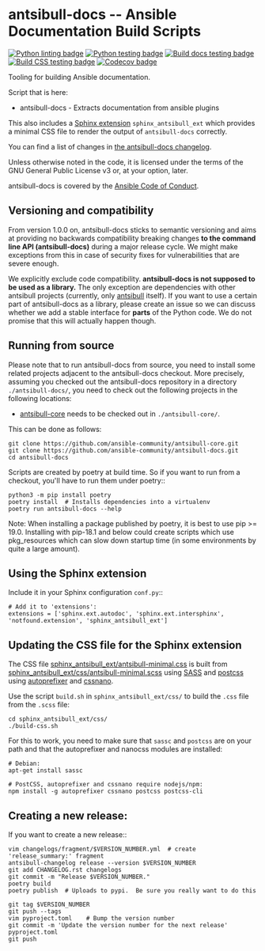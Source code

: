 # antsibull-docs -- Ansible Documentation Build Scripts
[![Python linting badge](https://github.com/ansible-community/antsibull-docs/workflows/Python%20linting/badge.svg?event=push&branch=main)](https://github.com/ansible-community/antsibull-docs/actions?query=workflow%3A%22Python+linting%22+branch%3Amain)
[![Python testing badge](https://github.com/ansible-community/antsibull-docs/workflows/Python%20testing/badge.svg?event=push&branch=main)](https://github.com/ansible-community/antsibull-docs/actions?query=workflow%3A%22Python+testing%22+branch%3Amain)
[![Build docs testing badge](https://github.com/ansible-community/antsibull-docs/workflows/antsibull-docs%20tests/badge.svg?event=push&branch=main)](https://github.com/ansible-community/antsibull-docs/actions?query=workflow%3A%22antsibull-docs+tests%22+branch%3Amain)
[![Build CSS testing badge](https://github.com/ansible-community/antsibull-docs/workflows/Build%20CSS/badge.svg?event=push&branch=main)](https://github.com/ansible-community/antsibull-docs/actions?query=workflow%3A%22Build+CSS%22+branch%3Amain)
[![Codecov badge](https://img.shields.io/codecov/c/github/ansible-community/antsibull-docs)](https://codecov.io/gh/ansible-community/antsibull-docs)

Tooling for building Ansible documentation.

Script that is here:

* antsibull-docs - Extracts documentation from ansible plugins

This also includes a [Sphinx extension](https://www.sphinx-doc.org/en/master/) `sphinx_antsibull_ext` which provides a minimal CSS file to render the output of `antsibull-docs` correctly.

You can find a list of changes in [the antsibull-docs changelog](./CHANGELOG.rst).

Unless otherwise noted in the code, it is licensed under the terms of the GNU
General Public License v3 or, at your option, later.

antsibull-docs is covered by the [Ansible Code of Conduct](https://docs.ansible.com/ansible/latest/community/code_of_conduct.html).

## Versioning and compatibility

From version 1.0.0 on, antsibull-docs sticks to semantic versioning and aims at providing no backwards compatibility breaking changes **to the command line API (antsibull-docs)** during a major release cycle. We might make exceptions from this in case of security fixes for vulnerabilities that are severe enough.

We explicitly exclude code compatibility. **antsibull-docs is not supposed to be used as a library.** The only exception are dependencies with other antsibull projects (currently, only [antsibull](https://github.com/ansible-community/antsibull/) itself). If you want to use a certain part of antsibull-docs as a library, please create an issue so we can discuss whether we add a stable interface for **parts** of the Python code. We do not promise that this will actually happen though.

## Running from source

Please note that to run antsibull-docs from source, you need to install some related projects adjacent to the antsibull-docs checkout.  More precisely, assuming you checked out the antsibull-docs repository in a directory `./antsibull-docs/`, you need to check out the following projects in the following locations:

- [antsibull-core](https://github.com/ansible-community/antsibull-core/) needs to be checked out in `./antsibull-core/`.

This can be done as follows:

    git clone https://github.com/ansible-community/antsibull-core.git
    git clone https://github.com/ansible-community/antsibull-docs.git
    cd antsibull-docs

Scripts are created by poetry at build time.  So if you want to run from a checkout, you'll have to run them under poetry::

    python3 -m pip install poetry
    poetry install  # Installs dependencies into a virtualenv
    poetry run antsibull-docs --help

Note: When installing a package published by poetry, it is best to use pip >= 19.0.  Installing with pip-18.1 and below could create scripts which use pkg_resources which can slow down startup time (in some environments by quite a large amount).

## Using the Sphinx extension

Include it in your Sphinx configuration ``conf.py``::

```
# Add it to 'extensions':
extensions = ['sphinx.ext.autodoc', 'sphinx.ext.intersphinx', 'notfound.extension', 'sphinx_antsibull_ext']
```

## Updating the CSS file for the Sphinx extension

The CSS file [sphinx_antsibull_ext/antsibull-minimal.css](https://github.com/ansible-community/antsibull-docs/blob/main/sphinx_antsibull_ext/antsibull-minimal.css) is built from [sphinx_antsibull_ext/css/antsibull-minimal.scss](https://github.com/ansible-community/antsibull-docs/blob/main/sphinx_antsibull_ext/src/antsibull-minimal.scss) using [SASS](https://sass-lang.com/) and [postcss](https://postcss.org/) using [autoprefixer](https://github.com/postcss/autoprefixer) and [cssnano](https://cssnano.co/).

Use the script `build.sh` in `sphinx_antsibull_ext/css/` to build the `.css` file from the `.scss` file:

```
cd sphinx_antsibull_ext/css/
./build-css.sh
```

For this to work, you need to make sure that `sassc` and `postcss` are on your path and that the autoprefixer and nanocss modules are installed:

```
# Debian:
apt-get install sassc

# PostCSS, autoprefixer and cssnano require nodejs/npm:
npm install -g autoprefixer cssnano postcss postcss-cli
```

## Creating a new release:

If you want to create a new release::

    vim changelogs/fragment/$VERSION_NUMBER.yml  # create 'release_summary:' fragment
    antsibull-changelog release --version $VERSION_NUMBER
    git add CHANGELOG.rst changelogs
    git commit -m "Release $VERSION_NUMBER."
    poetry build
    poetry publish  # Uploads to pypi.  Be sure you really want to do this

    git tag $VERSION_NUMBER
    git push --tags
    vim pyproject.toml    # Bump the version number
    git commit -m 'Update the version number for the next release' pyproject.toml
    git push
